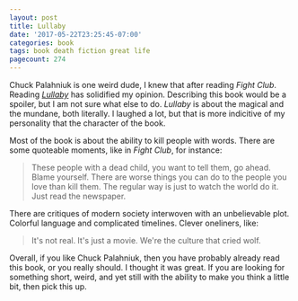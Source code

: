 ```yaml
---
layout: post
title: Lullaby
date: '2017-05-22T23:25:45-07:00'
categories: book
tags: book death fiction great life
pagecount: 274
---
```


Chuck Palahniuk is one weird dude, I knew that after reading *Fight Club*. Reading
[*Lullaby*][lullaby-amazon] has solidified my opinion. Describing this book would be a spoiler, but
I am not sure what else to do. *Lullaby* is about the magical and the mundane, both literally.
I laughed a lot, but that is more indicitive of my personality that the character of the book.

Most of the book is about the ability to kill people with words. There are some quoteable moments,
like in *Fight Club*, for instance:

> These people with a dead child, you want to tell them, go ahead. Blame yourself.
> There are worse things you can do to the people you love than kill them. The regular way is just
> to watch the world do it. Just read the newspaper.

There are critiques of modern society interwoven with an unbelievable plot. Colorful language and
complicated timelines. Clever oneliners, like:

> It's not real. It's just a movie. We're the culture that cried wolf.

Overall, if you like Chuck Palahniuk, then you have probably already read this book, or you really
should. I thought it was great. If you are looking for something short, weird, and yet still with
the ability to make you think a little bit, then pick this up.

[lullaby-amazon]:       http://a.co/1w9bkvw
